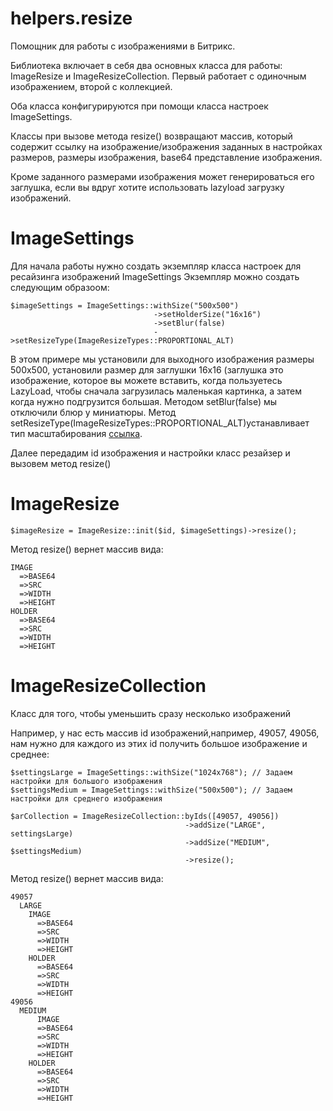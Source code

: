 # helpers.resize
Помощник для работы с изображениями в Битрикс. 

Библиотека включает в себя два основных класса для работы: ImageResize и ImageResizeCollection. Первый работает с одиночным изображением, второй с коллекцией.

Оба класса конфигурируются при помощи класса настроек ImageSettings.

Классы при вызове метода resize() возвращают массив, который содержит ссылку на изображение/изображения заданных в настройках размеров, размеры изображения, base64 представление изображения. 

Кроме заданного размерами изображения может генерироваться его заглушка, если вы вдруг хотите использовать lazyload загрузку изображений.

# ImageSettings
Для начала работы нужно создать экземпляр класса настроек для ресайзинга изображений ImageSettings
Экземпляр можно создать следующим образоом:

``` 
$imageSettings = ImageSettings::withSize("500x500")
                                ->setHolderSize("16x16")
                                ->setBlur(false)
                                ->setResizeType(ImageResizeTypes::PROPORTIONAL_ALT)
```
В этом примере мы установили для выходного изображения размеры 500x500, установили размер для заглушки 16x16 (заглушка это изображение, которое вы можете вставить, когда пользуетесь LazyLoad, чтобы сначала загрузилась маленькая картинка, а затем когда нужно подгрузится большая. Методом setBlur(false) мы отключили блюр у миниатюры. Метод setResizeType(ImageResizeTypes::PROPORTIONAL_ALT)устанавливает тип масштабирования [ссылка](https://dev.1c-bitrix.ru/api_help/main/reference/cfile/resizeimageget.php).

Далее передадим id изображения и настройки класс резайзер и вызовем метод resize()

# ImageResize
```
$imageResize = ImageResize::init($id, $imageSettings)->resize();
```

Метод resize() вернет массив вида:
``` 
IMAGE
  =>BASE64
  =>SRC
  =>WIDTH
  =>HEIGHT
HOLDER
  =>BASE64
  =>SRC
  =>WIDTH
  =>HEIGHT
```

# ImageResizeCollection
Класс для того, чтобы уменьшить сразу несколько изображений

Например, у нас есть массив id изображений,например, 49057, 49056, нам нужно для каждого из этих id получить большое изображение и среднее:
```
$settingsLarge = ImageSettings::withSize("1024x768"); // Задаем настройки для большого изображения
$settingsMedium = ImageSettings::withSize("500x500"); // Задаем настройки для среднего изображения
                                
$arCollection = ImageResizeCollection::byIds([49057, 49056])
                                       ->addSize("LARGE", settingsLarge)
                                       ->addSize("MEDIUM", $settingsMedium)
                                       ->resize();
```


Метод resize() вернет массив вида:
``` 
49057
  LARGE
    IMAGE
      =>BASE64
      =>SRC
      =>WIDTH
      =>HEIGHT
    HOLDER
      =>BASE64
      =>SRC
      =>WIDTH
      =>HEIGHT
49056
  MEDIUM
      IMAGE
      =>BASE64
      =>SRC
      =>WIDTH
      =>HEIGHT
    HOLDER
      =>BASE64
      =>SRC
      =>WIDTH
      =>HEIGHT
```
